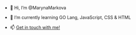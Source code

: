 - 👋 Hi, I’m @MarynaMarkova

- 🌱 I’m currently learning GO Lang, JavaScript, CSS & HTML

- 📫 [Get in touch with me!](https://www.linkedin.com/in/maryna-markova/)

<!---
MarynaMarkova/MarynaMarkova is a ✨ special ✨ repository because its `README.md` (this file) appears on your GitHub profile.
You can click the Preview link to take a look at your changes.
--->
